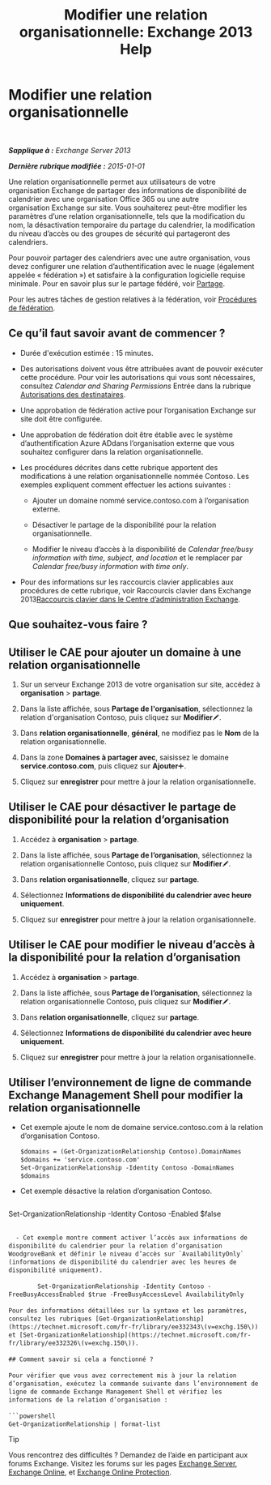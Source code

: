 ﻿---
title: 'Modifier une relation organisationnelle: Exchange 2013 Help'
TOCTitle: Modifier une relation organisationnelle
ms:assetid: 3713ef83-f01a-41bb-b127-62ca242dd7a4
ms:mtpsurl: https://technet.microsoft.com/fr-fr/library/JJ673055(v=EXCHG.150)
ms:contentKeyID: 50477880
ms.date: 05/23/2018
mtps_version: v=EXCHG.150
ms.translationtype: MT
---

# Modifier une relation organisationnelle

 

_**Sapplique à :** Exchange Server 2013_

_**Dernière rubrique modifiée :** 2015-01-01_

Une relation organisationnelle permet aux utilisateurs de votre organisation Exchange de partager des informations de disponibilité de calendrier avec une organisation Office 365 ou une autre organisation Exchange sur site. Vous souhaiterez peut-être modifier les paramètres d’une relation organisationnelle, tels que la modification du nom, la désactivation temporaire du partage du calendrier, la modification du niveau d’accès ou des groupes de sécurité qui partageront des calendriers.

Pour pouvoir partager des calendriers avec une autre organisation, vous devez configurer une relation d’authentification avec le nuage (également appelée « fédération ») et satisfaire à la configuration logicielle requise minimale. Pour en savoir plus sur le partage fédéré, voir [Partage](sharing-exchange-2013-help.md).

Pour les autres tâches de gestion relatives à la fédération, voir [Procédures de fédération](federation-procedures-exchange-2013-help.md).

## Ce qu’il faut savoir avant de commencer ?

  - Durée d'exécution estimée : 15 minutes.

  - Des autorisations doivent vous être attribuées avant de pouvoir exécuter cette procédure. Pour voir les autorisations qui vous sont nécessaires, consultez *Calendar and Sharing Permissions* Entrée dans la rubrique [Autorisations des destinataires](recipients-permissions-exchange-2013-help.md).

  - Une approbation de fédération active pour l’organisation Exchange sur site doit être configurée.

  - Une approbation de fédération doit être établie avec le système d’authentification Azure ADdans l’organisation externe que vous souhaitez configurer dans la relation organisationnelle.

  - Les procédures décrites dans cette rubrique apportent des modifications à une relation organisationnelle nommée Contoso. Les exemples expliquent comment effectuer les actions suivantes :
    
      - Ajouter un domaine nommé service.contoso.com à l’organisation externe.
    
      - Désactiver le partage de la disponibilité pour la relation organisationnelle.
    
      - Modifier le niveau d’accès à la disponibilité de *Calendar free/busy information with time, subject, and location* et le remplacer par *Calendar free/busy information with time only*.

  - Pour des informations sur les raccourcis clavier applicables aux procédures de cette rubrique, voir Raccourcis clavier dans Exchange 2013[Raccourcis clavier dans le Centre d’administration Exchange](keyboard-shortcuts-in-the-exchange-admin-center-exchange-online-protection-help.md).

## Que souhaitez-vous faire ?

## Utiliser le CAE pour ajouter un domaine à une relation organisationnelle

1.  Sur un serveur Exchange 2013 de votre organisation sur site, accédez à **organisation** \> **partage**.

2.  Dans la liste affichée, sous **Partage de l'organisation**, sélectionnez la relation d'organisation Contoso, puis cliquez sur **Modifier**![Icône Modifier](images/Bb124582.6f53ccb2-1f13-4c02-bea0-30690e6ea71d(EXCHG.150).gif "Icône Modifier").

3.  Dans **relation organisationnelle**, **général**, ne modifiez pas le **Nom** de la relation organisationnelle.

4.  Dans la zone **Domaines à partager avec**, saisissez le domaine **service.contoso.com**, puis cliquez sur **Ajouter**![Icône Ajouter](images/JJ218640.c1e75329-d6d7-4073-a27d-498590bbb558(EXCHG.150).gif "Icône Ajouter").

5.  Cliquez sur **enregistrer** pour mettre à jour la relation organisationnelle.

## Utiliser le CAE pour désactiver le partage de disponibilité pour la relation d’organisation

1.  Accédez à **organisation** \> **partage**.

2.  Dans la liste affichée, sous **Partage de l’organisation**, sélectionnez la relation organisationnelle Contoso, puis cliquez sur **Modifier**![Icône Modifier](images/Bb124582.6f53ccb2-1f13-4c02-bea0-30690e6ea71d(EXCHG.150).gif "Icône Modifier").

3.  Dans **relation organisationnelle**, cliquez sur **partage**.

4.  Sélectionnez **Informations de disponibilité du calendrier avec heure uniquement**.

5.  Cliquez sur **enregistrer** pour mettre à jour la relation organisationnelle.

## Utiliser le CAE pour modifier le niveau d’accès à la disponibilité pour la relation d’organisation

1.  Accédez à **organisation** \> **partage**.

2.  Dans la liste affichée, sous **Partage de l’organisation**, sélectionnez la relation organisationnelle Contoso, puis cliquez sur **Modifier**![Icône Modifier](images/Bb124582.6f53ccb2-1f13-4c02-bea0-30690e6ea71d(EXCHG.150).gif "Icône Modifier").

3.  Dans **relation organisationnelle**, cliquez sur **partage**.

4.  Sélectionnez **Informations de disponibilité du calendrier avec heure uniquement**.

5.  Cliquez sur **enregistrer** pour mettre à jour la relation organisationnelle.

## Utiliser l’environnement de ligne de commande Exchange Management Shell pour modifier la relation organisationnelle

  - Cet exemple ajoute le nom de domaine service.contoso.com à la relation d’organisation Contoso.
    
        $domains = (Get-OrganizationRelationship Contoso).DomainNames
        $domains += 'service.contoso.com'
        Set-OrganizationRelationship -Identity Contoso -DomainNames $domains

  - Cet exemple désactive la relation d’organisation Contoso.
    
    ```powershell
Set-OrganizationRelationship -Identity Contoso -Enabled $false
```

  - Cet exemple montre comment activer l’accès aux informations de disponibilité du calendrier pour la relation d’organisation WoodgroveBank et définir le niveau d’accès sur `AvailabilityOnly` (informations de disponibilité du calendrier avec les heures de disponibilité uniquement).
    
        Set-OrganizationRelationship -Identity Contoso -FreeBusyAccessEnabled $true -FreeBusyAccessLevel AvailabilityOnly

Pour des informations détaillées sur la syntaxe et les paramètres, consultez les rubriques [Get-OrganizationRelationship](https://technet.microsoft.com/fr-fr/library/ee332343\(v=exchg.150\)) et [Set-OrganizationRelationship](https://technet.microsoft.com/fr-fr/library/ee332326\(v=exchg.150\)).

## Comment savoir si cela a fonctionné ?

Pour vérifier que vous avez correctement mis à jour la relation d’organisation, exécutez la commande suivante dans l’environnement de ligne de commande Exchange Management Shell et vérifiez les informations de la relation d’organisation :

```powershell
Get-OrganizationRelationship | format-list
```

> [!TIP]
> Vous rencontrez des difficultés ? Demandez de l’aide en participant aux forums Exchange. Visitez les forums sur les pages <a href="https://go.microsoft.com/fwlink/p/?linkid=60612">Exchange Server</a>, <a href="https://go.microsoft.com/fwlink/p/?linkid=267542">Exchange Online</a>, et <a href="https://go.microsoft.com/fwlink/p/?linkid=285351">Exchange Online Protection</a>.

